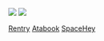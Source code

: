 ![](https://files.catbox.moe/iky9q2.gif) ![](https://files.catbox.moe/s1ud6u.gif)


[Rentry](https://rentry.co/piercingchemicalsirens) [Atabook](https://piercetheveil.atabook.org/) [SpaceHey](https://spacehey.com/beforetoday)
